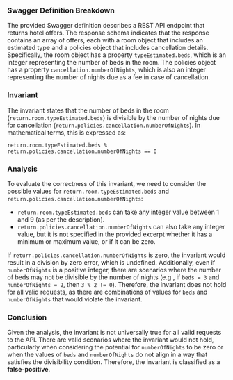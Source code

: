 ### Swagger Definition Breakdown
The provided Swagger definition describes a REST API endpoint that returns hotel offers. The response schema indicates that the response contains an array of offers, each with a room object that includes an estimated type and a policies object that includes cancellation details. Specifically, the room object has a property `typeEstimated.beds`, which is an integer representing the number of beds in the room. The policies object has a property `cancellation.numberOfNights`, which is also an integer representing the number of nights due as a fee in case of cancellation.

### Invariant
The invariant states that the number of beds in the room (`return.room.typeEstimated.beds`) is divisible by the number of nights due for cancellation (`return.policies.cancellation.numberOfNights`). In mathematical terms, this is expressed as:

`return.room.typeEstimated.beds % return.policies.cancellation.numberOfNights == 0`

### Analysis
To evaluate the correctness of this invariant, we need to consider the possible values for `return.room.typeEstimated.beds` and `return.policies.cancellation.numberOfNights`:
- `return.room.typeEstimated.beds` can take any integer value between 1 and 9 (as per the description).
- `return.policies.cancellation.numberOfNights` can also take any integer value, but it is not specified in the provided excerpt whether it has a minimum or maximum value, or if it can be zero.

If `return.policies.cancellation.numberOfNights` is zero, the invariant would result in a division by zero error, which is undefined. Additionally, even if `numberOfNights` is a positive integer, there are scenarios where the number of beds may not be divisible by the number of nights (e.g., if `beds = 3` and `numberOfNights = 2`, then `3 % 2 != 0`). Therefore, the invariant does not hold for all valid requests, as there are combinations of values for `beds` and `numberOfNights` that would violate the invariant.

### Conclusion
Given the analysis, the invariant is not universally true for all valid requests to the API. There are valid scenarios where the invariant would not hold, particularly when considering the potential for `numberOfNights` to be zero or when the values of `beds` and `numberOfNights` do not align in a way that satisfies the divisibility condition. Therefore, the invariant is classified as a **false-positive**.
